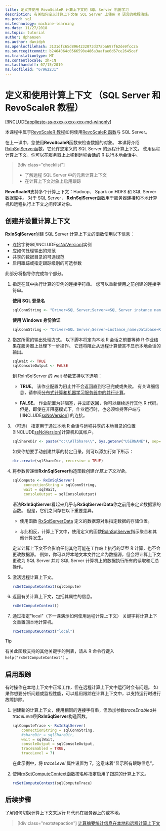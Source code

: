 ```yaml
---
title: 定义并使用 RevoScaleR 计算上下文的 SQL Server 机器学习
description: 有关如何定义计算上下文在 SQL Server 上使用 R 语言的教程演练。
ms.prod: sql
ms.technology: machine-learning
ms.date: 11/27/2018
ms.topic: tutorial
author: dphansen
ms.author: davidph
ms.openlocfilehash: 3131dfc65d8964232073d37aba697f62de9fcc2a
ms.sourcegitcommit: b2464064c0566590e486a3aafae6d67ce2645cef
ms.translationtype: MT
ms.contentlocale: zh-CN
ms.lasthandoff: 07/15/2019
ms.locfileid: "67962231"
---
```

# <a name="define-and-use-compute-contexts-sql-server-and-revoscaler-tutorial"></a>定义和使用计算上下文 （SQL Server 和 RevoScaleR 教程）
[!INCLUDE[appliesto-ss-xxxx-xxxx-xxx-md-winonly](../../includes/appliesto-ss-xxxx-xxxx-xxx-md-winonly.md)]

本课程中属于[RevoScaleR 教程](deepdive-data-science-deep-dive-using-the-revoscaler-packages.md)如何使用[RevoScaleR 函数](https://docs.microsoft.com/machine-learning-server/r-reference/revoscaler/revoscaler)与 SQL Server。

在上一课中，您使用**RevoScaleR**函数来检查数据的对象。 本课将介绍[RxInSqlServer](https://docs.microsoft.com/machine-learning-server/r-reference/revoscaler/rxinsqlserver)函数，它允许您定义的 SQL Server 的远程计算上下文。 使用远程计算上下文，你可以在服务器上上移到远程会话的 R 执行本地会话中。 

> [!div class="checklist"]
> * 了解远程 SQL Server 中的元素计算上下文
> * 在计算上下文对象上启用跟踪

**RevoScaleR**支持多个计算上下文：Hadoop、 Spark on HDFS 和 SQL Server 数据库中。 对于 SQL Server， **RxInSqlServer**函数用于服务器连接和本地计算机和远程执行上下文之间传递对象。

## <a name="create-and-set-a-compute-context"></a>创建并设置计算上下文

**RxInSqlServer**创建 SQL Server 计算上下文的函数使用以下信息：

+ 连接字符串[!INCLUDE[ssNoVersion](../../includes/ssnoversion-md.md)]实例
+ 应如何处理输出的规范
+ 共享的数据目录的可选规范
+ 启用跟踪或指定跟踪级别的可选参数

此部分将指导你完成每个部分。

1. 指定在其中执行计算的实例的连接字符串。 您可以重新使用之前创建的连接字符串。

    **使用 SQL 登录名**

    ```R
    sqlConnString <- "Driver=SQL Server;Server=<SQL Server instance name>; Database=<database name>;Uid=<SQL user nme>;Pwd=<password>"
      ```

    **使用 Windows 身份验证**

    ```R
    sqlConnString <- "Driver=SQL Server;Server=instance_name;Database=RevoDeepDive;Trusted_Connection=True"
    ```
    
2. 指定所需的输出处理方式。 以下脚本将定向本地 R 会话之前要等待 R 作业结果在服务器上处理下一步操作。 它还将阻止从远程计算使其不显示本地会话的输出。
  
    ```R
    sqlWait <- TRUE
    sqlConsoleOutput <- FALSE
    ```
  
    到 RxInSqlServer  的 wait  参数支持以下选项：
  
    -   **TRUE**。 该作业配置为阻止并不会返回直到它已完成或失败。  有关详细信息，请参阅[分布式计算和机器学习服务器中的并行计算](https://docs.microsoft.com/machine-learning-server/r/how-to-revoscaler-distributed-computing)。
  
    -   **FALSE**。 作业配置为非阻塞，并立即返回，你可以继续运行其他 R 代码。 但是，即使在非阻塞模式下，作业运行时，也必须维持客户端与 [!INCLUDE[ssNoVersion](../../includes/ssnoversion-md.md)] 的连接。

3. （可选） 指定用于通过本地 R 会话与远程共享的本地目录的位置[!INCLUDE[ssNoVersion](../../includes/ssnoversion-md.md)]计算机和其帐户。

    ```R
    sqlShareDir <- paste("c:\\AllShare\\", Sys.getenv("USERNAME"), sep="")
    ```
    
   如果你想要手动创建共享的特定目录，则可以添加行如下所示：

    ```R
    dir.create(sqlShareDir, recursive = TRUE)
    ```

4. 将参数传递给**RxInSqlServer**构造函数创建*计算上下文对象*。

    ```R
    sqlCompute <- RxInSqlServer(  
         connectionString = sqlConnString,
         wait = sqlWait,
         consoleOutput = sqlConsoleOutput)
    ```
    
    语法**RxInSqlServer**看起来几乎与**RxSqlServerData**你之前用来定义数据源的函数。 但是，它们之间存在以下重要差异。
      
    - 使用函数 [RxSqlServerData](https://docs.microsoft.com/machine-learning-server/r-reference/revoscaler/rxsqlserverdata) 定义的数据源对象指定数据的存储位置。
    
    - 与此相反，计算上下文中，使用定义的函数[RxInSqlServer](https://docs.microsoft.com/machine-learning-server/r-reference/revoscaler/rxinsqlserver)指示聚合和其他计算发生。
    
    定义计算上下文不会影响任何其他可能在工作站上执行的泛型 R 计算，也不会更改数据源。 例如，你可以将本地文本文件定义为数据源，但会将计算上下文更改为 SQL Server 并对 SQL Server 计算机上的数据执行所有的读取和汇总操作。

5. 激活远程计算上下文。

    ```R
    rxSetComputeContext(sqlCompute)
    ```

6. 返回有关计算上下文，包括其属性的信息。

    ```R
    rxGetComputeContext()
    ```

7. 通过指定"local"（下一课演示如何使用远程计算上下文） 关键字将计算上下文重置回本地计算机。

    ```R
    rxSetComputeContext("local")
    ```

> [!Tip]
> 有关此函数支持的其他关键字的列表，请从 R 命令行键入 `help("rxSetComputeContext")` 。

## <a name="enable-tracing"></a>启用跟踪

有时操作在本地上下文中正常工作，但在远程计算上下文中运行时会有问题。 如果你想要分析问题或监视性能，可以启用跟踪在计算上下文中，以支持运行时进行故障排除。

1. 创建新的计算上下文，使用相同的连接字符串，但添加参数*traceEnabled*并*traceLevel*到**RxInSqlServer**构造函数。

    ```R
    sqlComputeTrace <- RxInSqlServer(
        connectionString = sqlConnString,
        #shareDir = sqlShareDir,
        wait = sqlWait,
        consoleOutput = sqlConsoleOutput,
        traceEnabled = TRUE,
        traceLevel = 7)
    ```
  
   在此示例中，将 *traceLevel* 属性设置为 7，这意味着“显示所有跟踪信息”。

2. 使用[rxSetComputeContext](https://docs.microsoft.com/machine-learning-server/r-reference/revoscaler/rxsetcomputecontext)函数按名称指定启用了跟踪的计算上下文。

    ```R
    rxSetComputeContext(sqlComputeTrace)
    ```

## <a name="next-steps"></a>后续步骤

了解如何切换计算上下文来运行 R 代码在服务器上的或本地。

> [!div class="nextstepaction"]
> [计算摘要统计信息在本地和远程计算上下文](../../advanced-analytics/tutorials/deepdive-create-and-run-r-scripts.md)